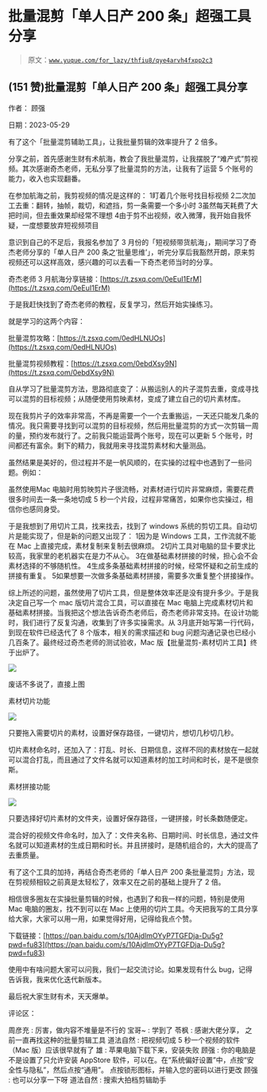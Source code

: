 # 批量混剪「单人日产 200 条」超强工具分享

> 原文：[`www.yuque.com/for_lazy/thfiu8/qye4arvh4fxpp2c3`](https://www.yuque.com/for_lazy/thfiu8/qye4arvh4fxpp2c3)



## (151 赞)批量混剪「单人日产 200 条」超强工具分享 

作者： 顾强 

日期：2023-05-29 

有了这个「批量混剪辅助工具」，让我批量剪辑的效率提升了 2 倍多。 

分享之前，首先感谢生财有术航海，教会了我批量混剪，让我摆脱了“难产式”剪视频。其次感谢奇杰老师，无私分享了批量混剪的方法，让我有了运营 5 个账号的能力，收入也实现翻番。 

在参加航海之前，我剪视频的情况是这样的： <ne-oli index-type="0"><ne-oli-i>1</ne-oli-i><ne-oli-c class="ne-oli-content" id="ue270f00f" data-lake-id="ue270f00f">盯着⼏个账号找⽬标视频</ne-oli-c></ne-oli> <ne-oli index-type="0"><ne-oli-i>2</ne-oli-i><ne-oli-c class="ne-oli-content" id="u92b14d38" data-lake-id="u92b14d38">二次加工去重：翻转，抽帧，裁切，和遮挡，剪一条需要一个多小时</ne-oli-c></ne-oli> <ne-oli index-type="0"><ne-oli-i>3</ne-oli-i><ne-oli-c class="ne-oli-content" id="u02f181c9" data-lake-id="u02f181c9">虽然每天耗费了大把时间，但去重效果却经常不理想</ne-oli-c></ne-oli> <ne-oli index-type="0"><ne-oli-i>4</ne-oli-i><ne-oli-c class="ne-oli-content" id="uad490e84" data-lake-id="uad490e84">由于剪不出视频，收入微薄，我开始自我怀疑，一度想要放弃短视频项目</ne-oli-c></ne-oli> 

意识到自己的不足后，我报名参加了 3 月份的「短视频带货航海」，期间学习了奇杰老师分享的「单人日产 200 条之‘批量思维’」，听完分享后我豁然开朗，原来剪视频还可以这样高效，感兴趣的可以去看一下奇杰老师当时的分享。 

奇杰老师 3 月航海分享链接：[https://t.zsxq.com/0eEuI1ErM](https://t.zsxq.com/0eEuI1ErM) 

于是我赶快找到了奇杰老师的教程，反复学习，然后开始实操练习。 

就是学习的这两个内容： 

批量混剪攻略：[https://t.zsxq.com/0edHLNUOs](https://t.zsxq.com/0edHLNUOs) 

批量混剪视频教程：[https://t.zsxq.com/0ebdXsy9N](https://t.zsxq.com/0ebdXsy9N) 

⾃从学习了批量混剪⽅法，思路彻底变了：从搬运别⼈的⽚⼦混剪去重，变成寻找可以混剪的⽬标视频；从随便使用剪映素材，变成了建立自己的切⽚素材库。 

现在我剪⽚⼦的效率⾮常⾼，不再是需要一个一个去重搬运，⼀天还只能发⼏条的情况。我只需要寻找到可以混剪的⽬标视频，然后⽤批量混剪的⽅式⼀次剪辑⼀周的量，预约发布就⾏了。之前我只能运营两个账号，现在可以更新 5 个账号，时间都还有富余。剩下的精⼒，我就用来寻找混剪素材和⼤量测品。 

虽然结果是美好的，但过程并不是一帆风顺的，在实操的过程中也遇到了⼀些问题。例如： 

虽然使⽤Mac 电脑时⽤剪映剪⽚⼦很流畅，对素材进⾏切⽚⾮常麻烦，需要花费很多时间去⼀条⼀条地切成 5 秒⼀个⽚段，过程非常痛苦，如果你也实操过，相信你也感同身受。 

于是我想到了用切片工具，找来找去，找到了 windows 系统的剪切⼯具。自动切片是能实现了，但是新的问题又出现了： <ne-oli index-type="0"><ne-oli-i>1</ne-oli-i><ne-oli-c class="ne-oli-content" id="u13a71eb2" data-lake-id="u13a71eb2">因为是 Windows 工具，⼯作流就不能在 Mac 上直接完成，素材复制来复制去很麻烦。</ne-oli-c></ne-oli> <ne-oli index-type="0"><ne-oli-i>2</ne-oli-i><ne-oli-c class="ne-oli-content" id="u08a5d815" data-lake-id="u08a5d815">切片工具对电脑的显卡要求比较高，我家⾥的⽼机器实在是⼒不从⼼。</ne-oli-c></ne-oli> <ne-oli index-type="0"><ne-oli-i>3</ne-oli-i><ne-oli-c class="ne-oli-content" id="u133e1b3a" data-lake-id="u133e1b3a">在做基础素材拼接的时候，担⼼会不会素材选择的不够随机性。</ne-oli-c></ne-oli> <ne-oli index-type="0"><ne-oli-i>4</ne-oli-i><ne-oli-c class="ne-oli-content" id="u0084e81e" data-lake-id="u0084e81e">⽣成多条基础素材拼接的时候，经常怀疑和之前⽣成的拼接有重复。</ne-oli-c></ne-oli> <ne-oli index-type="0"><ne-oli-i>5</ne-oli-i><ne-oli-c class="ne-oli-content" id="u4db977f7" data-lake-id="u4db977f7">如果想要一次做多条基础素材拼接，需要多次重复整个拼接操作。</ne-oli-c></ne-oli> 

综上所述的问题，虽然使用了切片工具，但是整体效率还是没有提升多少。于是我决定⾃⼰写⼀个 mac 版切片混合⼯具，可以直接在 Mac 电脑上完成素材切⽚和基础素材拼接。当我把这个想法告诉奇杰老师后，奇杰老师非常支持。在设计功能时，我们进⾏了反复沟通，收集到了许多实操需求。从 3⽉底开始写第⼀⾏代码，到现在软件已经迭代了 8 个版本，相关的需求描述和 bug 问题沟通记录也已经⼩⼏百条了。最终经过奇杰⽼师的测试验收，Mac 版【批量混剪-素材切片工具】终于出炉了。 

![](img/f6f3e2e048265e61f4d44075334da06d.png) 

废话不多说了，直接上图 

素材切片功能 

![](img/5fa0ed0a868d463610205a46c592088d.png) 

只要拖入需要切片的素材，设置好保存路径，一键切片，想切几秒切几秒。 

切片素材命名时，还加入了：打乱、时长、日期信息，这样不同的素材放在一起就可以混合打乱，而且通过了文件名就可以知道素材的加工时间和时长，是不是很奈斯。 

素材拼接功能 

![](img/88c0acadd24018ab41a89e7de1f5f5b1.png) 

只要选择好切片素材的文件夹，设置好保存路径，一键拼接，时长条数随便定。 

混合好的视频文件命名时，加入了：文件夹名称、日期时间、时长信息，通过文件名就可以知道素材的生成日期和时长。并且拼接时，是随机组合的，大大的提高了去重质量。 

有了这个工具的加持，再结合奇杰老师的「单人日产 200 条批量混剪」方法，现在剪视频相较之前真是太轻松了，效率又在之前的基础上提升了 2 倍。 

相信很多圈友在实操批量剪辑的时候，也遇到了和我一样的问题，特别是使用 Mac 电脑的圈友，找不到可以在 Mac 上使用的切片工具。今天把我写的工具分享给大家，大家可以用一用，如果觉得好用，记得给我点个赞。 

下载链接：[https://pan.baidu.com/s/10AjdlmOYyP7TGFDja-Du5g?pwd=fu83](https://pan.baidu.com/s/10AjdlmOYyP7TGFDja-Du5g?pwd=fu83) 

使用中有啥问题大家可以问我，我们一起交流讨论。如果发现有什么 bug，记得告诉我，我来优化迭代新版本。 

最后祝大家⽣财有术，天天爆单。 

评论区： 

周彦充 : 厉害，做内容不堆量是不行的 宝哥~ : 学到了 苓枫 : 感谢大佬分享， 之前一直再找这种的批量剪辑工具 道法自然 : 把视频切成 5 秒一个视频的软件（Mac 版）应该很早就有了 雄 : 苹果电脑下载下来，安装失败 顾强 : 你的电脑是不是设置了只允许安装 AppStore 软件，可以在。在“系统偏好设置”中，点按“安全性与隐私”，然后点按“通用”。 点按锁形图标，并输入您的密码以进行更改 顾强 : 也可以分享一下呀 道法自然 : 搜索大拍档剪辑助手